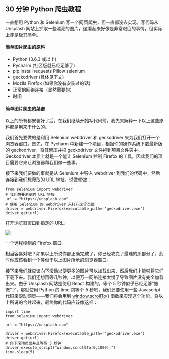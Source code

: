 ## 30 分钟 Python 爬虫教程

一直想用 Python 和 Selenium 写一个网页爬虫，但一直都没去实现。写代码从 Unsplash 网站上抓取一些漂亮的图片，这看起来好像是非常艰巨的事情，但实际上却是极其简单。

#### 简单图片爬虫的原料

- Python (3.6.3 或以上)
- Pycharm (社区版就已经足够了)
- pip install requests Pillow selenium
- geckodriver (具体见下文)
- Mozlla Firefox (如果你没有安装过的话)
- 正常的网络连接（显然需要的）
- 时间


#### 简单图片爬虫的菜谱

以上的所有都安装好了后，在我们继续开始写代码前，我先来解释一下以上这些原料都是用来干什么的。

我们首先要做的是利用 Selenium webdriver 和 geckodriver 来为我们打开一个浏览器窗口。首先，在 Pycharm 中新建一个项目，根据你的操作系统下载最新版的 geckodriver，将其解压并把 geckodriver 文件拖到项目文件夹中。Geckodriver 本质上就是一个能让 Selenium 控制 Firefox 的工具，因此我们的项目需要它来让浏览器帮我们做一些事。

接下来我们要做的事就是从 Selenium 中导入 webdriver 到我们的代码中，然后连接到我们想爬取的 URL 地址。说做就做：


    from selenium import webdriver
    # 我们想要浏览的 URL 链接
    url = "https://unsplash.com"
    # 使用 Selenium 的 webdriver 来打开这个页面
    driver = webdriver.Firefox(executable_path=r'geckodriver.exe')
    driver.get(url)

打开浏览器窗口到指定的 URL。

![](https://i.imgur.com/LMIH5sR.png)

一个远程控制的 Firefox 窗口。

相当容易对吧？如果以上所说你都正确完成了，你已经攻克了最难的那部分了，此时你应该看到一个类似于以上图片所示的浏览器窗口。

接下来我们就应该向下滚动以便更多的图片可以加载出来，然后我们才能够将它们下载下来。我们还想再等几秒钟，以便万一网络连接太慢了导致图片没有完全加载出来。由于 Unsplash 网站是使用 React 构建的，等个 5 秒钟似乎已经足够”慷慨”了，那就使用 Python 的 time 包等个 5 秒吧，我们还要使用一些 Javascript 代码来滚动网页——我们将会用到 [window.scrollTo()](https://developer.mozilla.org/en-US/docs/Web/API/Window/scrollTo) 函数来实现这个功能。将以上所说的合并起来，最终你的代码应该像这样：

    import time
    from selenium import webdriver

    url = "https://unsplash.com"

    driver = webdriver.Firefox(executable_path=r'geckodriver.exe')
    driver.get(url)
    # 向下滚动页面并且等待 5 秒钟
    driver.execute_script("window.scrollTo(0,1000);")
    time.sleep(5)